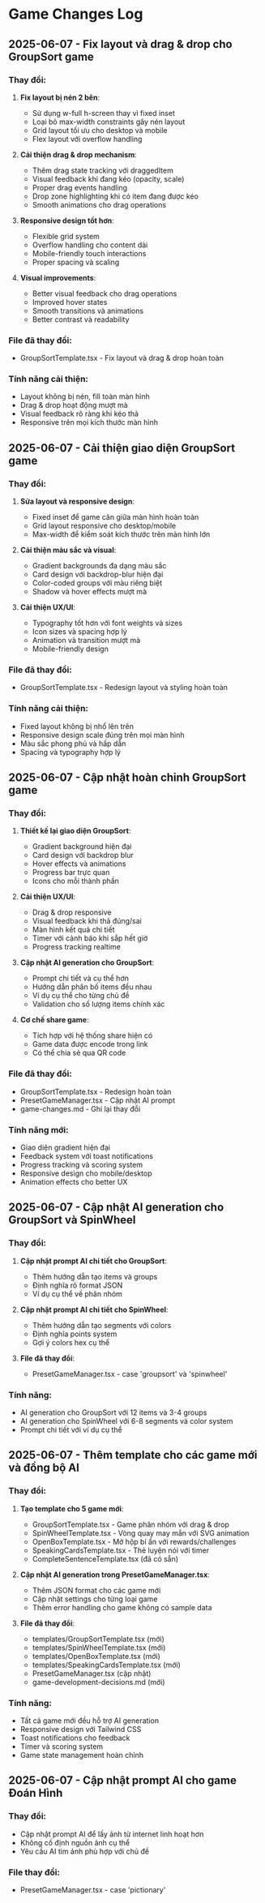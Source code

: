 
# Game Changes Log

## 2025-06-07 - Fix layout và drag & drop cho GroupSort game

### Thay đổi:
1. **Fix layout bị nén 2 bên**:
   - Sử dụng w-full h-screen thay vì fixed inset
   - Loại bỏ max-width constraints gây nén layout
   - Grid layout tối ưu cho desktop và mobile
   - Flex layout với overflow handling

2. **Cải thiện drag & drop mechanism**:
   - Thêm drag state tracking với draggedItem
   - Visual feedback khi đang kéo (opacity, scale)
   - Proper drag events handling
   - Drop zone highlighting khi có item đang được kéo
   - Smooth animations cho drag operations

3. **Responsive design tốt hơn**:
   - Flexible grid system
   - Overflow handling cho content dài
   - Mobile-friendly touch interactions
   - Proper spacing và scaling

4. **Visual improvements**:
   - Better visual feedback cho drag operations
   - Improved hover states
   - Smooth transitions và animations
   - Better contrast và readability

### File đã thay đổi:
- GroupSortTemplate.tsx - Fix layout và drag & drop hoàn toàn

### Tính năng cải thiện:
- Layout không bị nén, fill toàn màn hình
- Drag & drop hoạt động mượt mà
- Visual feedback rõ ràng khi kéo thả
- Responsive trên mọi kích thước màn hình

## 2025-06-07 - Cải thiện giao diện GroupSort game

### Thay đổi:
1. **Sửa layout và responsive design**:
   - Fixed inset để game căn giữa màn hình hoàn toàn
   - Grid layout responsive cho desktop/mobile
   - Max-width để kiểm soát kích thước trên màn hình lớn

2. **Cải thiện màu sắc và visual**:
   - Gradient backgrounds đa dạng màu sắc
   - Card design với backdrop-blur hiện đại
   - Color-coded groups với màu riêng biệt
   - Shadow và hover effects mượt mà

3. **Cải thiện UX/UI**:
   - Typography tốt hơn với font weights và sizes
   - Icon sizes và spacing hợp lý
   - Animation và transition mượt mà
   - Mobile-friendly design

### File đã thay đổi:
- GroupSortTemplate.tsx - Redesign layout và styling hoàn toàn

### Tính năng cải thiện:
- Fixed layout không bị nhổ lên trên
- Responsive design scale đúng trên mọi màn hình
- Màu sắc phong phú và hấp dẫn
- Spacing và typography hợp lý

## 2025-06-07 - Cập nhật hoàn chỉnh GroupSort game

### Thay đổi:
1. **Thiết kế lại giao diện GroupSort**:
   - Gradient background hiện đại
   - Card design với backdrop blur
   - Hover effects và animations
   - Progress bar trực quan
   - Icons cho mỗi thành phần

2. **Cải thiện UX/UI**:
   - Drag & drop responsive
   - Visual feedback khi thả đúng/sai
   - Màn hình kết quả chi tiết
   - Timer với cảnh báo khi sắp hết giờ
   - Progress tracking realtime

3. **Cập nhật AI generation cho GroupSort**:
   - Prompt chi tiết và cụ thể hơn
   - Hướng dẫn phân bố items đều nhau
   - Ví dụ cụ thể cho từng chủ đề
   - Validation cho số lượng items chính xác

4. **Cơ chế share game**:
   - Tích hợp với hệ thống share hiện có
   - Game data được encode trong link
   - Có thể chia sẻ qua QR code

### File đã thay đổi:
- GroupSortTemplate.tsx - Redesign hoàn toàn
- PresetGameManager.tsx - Cập nhật AI prompt
- game-changes.md - Ghi lại thay đổi

### Tính năng mới:
- Giao diện gradient hiện đại
- Feedback system với toast notifications
- Progress tracking và scoring system
- Responsive design cho mobile/desktop
- Animation effects cho better UX

## 2025-06-07 - Cập nhật AI generation cho GroupSort và SpinWheel

### Thay đổi:
1. **Cập nhật prompt AI chi tiết cho GroupSort**:
   - Thêm hướng dẫn tạo items và groups
   - Định nghĩa rõ format JSON
   - Ví dụ cụ thể về phân nhóm

2. **Cập nhật prompt AI chi tiết cho SpinWheel**:
   - Thêm hướng dẫn tạo segments với colors
   - Định nghĩa points system
   - Gợi ý colors hex cụ thể

3. **File đã thay đổi**:
   - PresetGameManager.tsx - case 'groupsort' và 'spinwheel'

### Tính năng:
- AI generation cho GroupSort với 12 items và 3-4 groups
- AI generation cho SpinWheel với 6-8 segments và color system
- Prompt chi tiết với ví dụ cụ thể

## 2025-06-07 - Thêm template cho các game mới và đồng bộ AI

### Thay đổi:
1. **Tạo template cho 5 game mới**:
   - GroupSortTemplate.tsx - Game phân nhóm với drag & drop
   - SpinWheelTemplate.tsx - Vòng quay may mắn với SVG animation 
   - OpenBoxTemplate.tsx - Mở hộp bí ẩn với rewards/challenges
   - SpeakingCardsTemplate.tsx - Thẻ luyện nói với timer
   - CompleteSentenceTemplate.tsx (đã có sẵn)

2. **Cập nhật AI generation trong PresetGameManager.tsx**:
   - Thêm JSON format cho các game mới
   - Cập nhật settings cho từng loại game
   - Thêm error handling cho game không có sample data

3. **File đã thay đổi**:
   - templates/GroupSortTemplate.tsx (mới)
   - templates/SpinWheelTemplate.tsx (mới) 
   - templates/OpenBoxTemplate.tsx (mới)
   - templates/SpeakingCardsTemplate.tsx (mới)
   - PresetGameManager.tsx (cập nhật)
   - game-development-decisions.md (mới)

### Tính năng:
- Tất cả game mới đều hỗ trợ AI generation
- Responsive design với Tailwind CSS
- Toast notifications cho feedback
- Timer và scoring system
- Game state management hoàn chỉnh

## 2025-06-07 - Cập nhật prompt AI cho game Đoán Hình

### Thay đổi:
- Cập nhật prompt AI để lấy ảnh từ internet linh hoạt hơn
- Không cố định nguồn ảnh cụ thể
- Yêu cầu AI tìm ảnh phù hợp với chủ đề

### File thay đổi:
- PresetGameManager.tsx - case 'pictionary'
